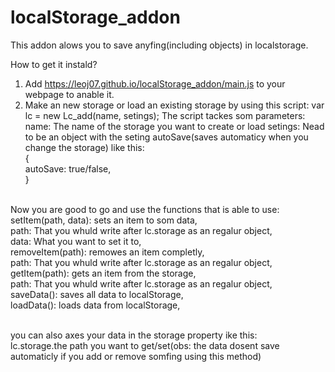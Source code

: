 # localStorage_addon
This addon alows you to save anyfing(including objects) in localstorage. 

How to get it instald?
1. Add https://leoj07.github.io/localStorage_addon/main.js to your webpage to anable it. 
2. Make an new storage or load an existing storage by using this script: 
  var lc = new Lc_add(name, setings);
  The script tackes som parameters: 
  name: The name of the storage you want to create or load
  setings: Nead to be an object with the seting autoSave(saves automaticy when you change the storage) like this: <br>
    {<br>
      autoSave: true/false,<br>
    }<br><br>

Now you are good to go and use the functions that is able to use: <br>
  setItem(path, data): sets an item to som data, <br>
    path: That you whuld write after lc.storage as an regalur object,<br>
    data: What you want to set it to,<br>
  removeItem(path): remowes an item completly, <br>
    path: That you whuld write after lc.storage as an regalur object,<br>
  getItem(path): gets an item from the storage, <br>
    path: That you whuld write after lc.storage as an regalur object,<br>
  saveData(): saves all data to localStorage,<br>
  loadData(): loads data from localStorage,<br><br>
  
you can also axes your data in the storage property ike this: <br>
  lc.storage.the path you want to get/set(obs: the data dosent save automaticly if you add or remove somfing using this method)
